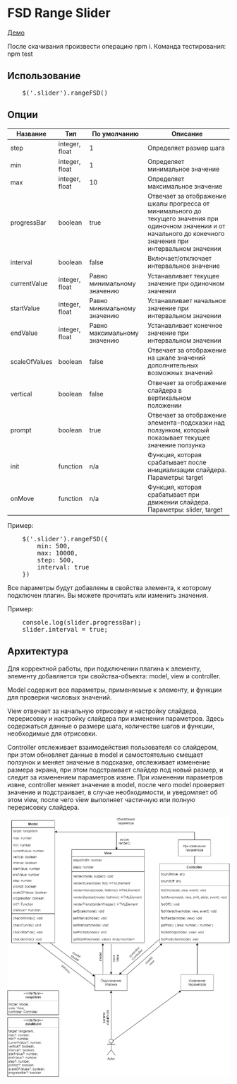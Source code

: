 <h1>FSD Range Slider</h1>
<a href="https://vig-dev-fsd.github.io/plugin/">Демо</a>
<p>После скачивания произвести операцию npm i. Команда тестирования: npm test</p>

<h2>Использование</h2>
<pre>
    $('.slider').rangeFSD()
</pre>

<h2>Опции</h2>

<table>
    <thead>
    <tr>
        <th>Название</th>
        <th>Тип</th>
        <th>По умолчанию</th>
        <th>Описание</th>
    </tr>
    </thead>
    <tbody>
    <tr>
        <td>step</td>
        <td>integer, float</td>
        <td>1</td>
        <td>Определяет размер шага</td>
    </tr>
    <tr>
        <td>min</td>
        <td>integer, float</td>
        <td>1</td>
        <td>Определяет минимальное значение</td>
    </tr>
    <tr>
        <td>max</td>
        <td>integer, float</td>
        <td>10</td>
        <td>Определяет максимальное значение</td>
    </tr>
    <tr>
        <td>progressBar</td>
        <td>boolean</td>
        <td>true</td>
        <td>Отвечает за отображение шкалы прогресса от минимального до текущего значения при одиночном значении и от начального до конечного значения при интервальном значении</td>
    </tr>
    <tr>
        <td>interval</td>
        <td>boolean</td>
        <td>false</td>
        <td>Включает/отключает интервальное значение</td>
    </tr>
    <tr>
        <td>currentValue</td>
        <td>integer, float</td>
        <td>Равно минимальному значению</td>
        <td>Устанавливает текущее значение при одиночном значении</td>
    </tr>
    <tr>
        <td>startValue</td>
        <td>integer, float</td>
        <td>Равно минимальному значению</td>
        <td>Устанавливает начальное значение при интервальном значении</td>
    </tr>
    <tr>
        <td>endValue</td>
        <td>integer, float</td>
        <td>Равно максимальному значению</td>
        <td>Устанавливает конечное значение при интервальном значении</td>
    </tr>
    <tr>
        <td>scaleOfValues</td>
        <td>boolean</td>
        <td>false</td>
        <td>Отвечает за отображение на шкале значений дополнительных возможных значений</td>
    </tr>
    <tr>
        <td>vertical</td>
        <td>boolean</td>
        <td>false</td>
        <td>Отвечает за отображение слайдера в вертикальном положении</td>
    </tr>
    <tr>
        <td>prompt</td>
        <td>boolean</td>
        <td>true</td>
        <td>Отвечает за отображение элемента-подсказки над ползунком, который показывает текущее значение ползунка</td>
    </tr>
    <tr>
        <td>init</td>
        <td>function</td>
        <td>n/a</td>
        <td>Функция, которая срабатывает после инициализации слайдера. Параметры: target</td>
    </tr>
    <tr>
        <td>onMove</td>
        <td>function</td>
        <td>n/a</td>
        <td>Функция, которая срабатывает при движении слайдера. Параметры: slider, target</td>
    </tr>
    </tbody>
</table>

<p>Пример:</p>
<pre>
    $('.slider').rangeFSD({
        min: 500,
        max: 10000,
        step: 500,
        interval: true
    })
</pre>
<p>Все параметры будут добавлены в свойства элемента, к которому подключен плагин. Вы можете прочитать или изменить значения.</p>
<p>Пример:</p>
<pre>
    console.log(slider.progressBar);
    slider.interval = true;
</pre>

<h2>Архитектура</h2>

<p>Для корректной работы, при подключении плагина к элементу, элементу добавляется три свойства-объекта: model, view и controller.</p>

<p>Model содержит все параметры, применяемые к элементу, и функции для проверки числовых значений.</p>

<p>View отвечает за начальную отрисовку и настройку слайдера, перерисовку и настройку слайдера при изменении параметров. Здесь содержаться данные о размере шага, количестве шагов и функции, необходимые для отрисовки.</p>

<p>Controller отслеживает взаимодействия пользователя со слайдером, при этом обновляет данные в model и самостоятельно смещает ползунок и меняет значение в подсказке, отслеживает изменение размера экрана, при этом подстраивает слайдер под новый размер, и следит за изменением параметров извне. При изменении параметров извне, controller меняет значение в model, после чего model проверяет значение и подстраивает, в случае необходимости, и уведомляет об этом view, после чего view выполняет частичную или полную перерисовку слайдера.</p>

<img src="./uml.png" alt="UML">
